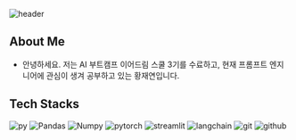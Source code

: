 ![header](https://capsule-render.vercel.app/api?type=waving&color=0:2EFAC2,50:2ECCFA,100:2E66FA&height=250&section=header&text=Welcome%20to%20%Jaeyeon's%20Github&fontColor=FFFFFF&fontSize=60&fontAlignY=35&desc=Good%20to%20see%20you,%20I'm%20Jaeyeon%20:\)&descAlignY=51&descAlign=62)


## About Me
- 안녕하세요. 저는 AI 부트캠프 이어드림 스쿨 3기를 수료하고, 현재 프롬프트 엔지니어에 관심이 생겨 공부하고 있는 황재연입니다.  
## Tech Stacks
![py](https://img.shields.io/badge/Python-3776AB?style=for-the-badge&logo=python&logoColor=white)
![Pandas](https://img.shields.io/badge/pandas-150458?style=for-the-badge&logo=pandas&logoColor=white)
![Numpy](https://img.shields.io/badge/numpy-013243?style=for-the-badge&logo=numpy&logoColor=white)
![pytorch](https://img.shields.io/badge/pytorch-EE4C2C?style=for-the-badge&logo=pytorch&logoColor=white)
![streamlit](https://img.shields.io/badge/Streamlit-FF4B4B?style=for-the-badge&logo=Streamlit&logoColor=white)
![langchain](https://img.shields.io/badge/LangChain-EE4C2C?style=for-the-badge&logo=LangChain&logoColor=white)
![git](https://img.shields.io/badge/git-F05032?style=for-the-badge&logo=git&logoColor=white)
![github](https://img.shields.io/badge/github-181717?style=for-the-badge&logo=github&logoColor=white)

